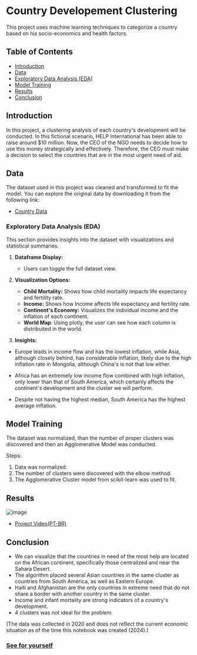# Country Developement Clustering

This project uses machine learning techniques to categorize a country based on his  socio-economics and health factors. 

## Table of Contents
- [Introduction](#introduction)
- [Data](#data)
- [Exploratory Data Analysis (EDA)](#exploratory-data-analysis-eda)
- [Model Training](#model-training)
- [Results](#results)
- [Conclusion](#conclusion)

## Introduction
In this project, a clustering analysis of each country's development will be conducted. In this fictional scenario, HELP International has been able to raise around $10 million. Now, the CEO of the NGO needs to decide how to use this money strategically and effectively. Therefore, the CEO must make a decision to select the countries that are in the most urgent need of aid.


## Data
The dataset used in this project was cleaned and transformed to fit the model. You can explore the original data by downloading it from the following link:

- [Country Data](https://www.kaggle.com/datasets/rohan0301/unsupervised-learning-on-country-data)

### Exploratory Data Analysis (EDA)

This section provides insights into the dataset with visualizations and statistical summaries.

1. **Dataframe Display:**
   - Users can toggle the full dataset view.
   
2. **Visualization Options:**
   - **Child Mortality:** Shows how child mortality impacts life expectancy and fertility rate.
   - **Income:** Shows how Income affects life expectancy and fertility rate.
   - **Continent's Economy:** Visualizes the individual income and the inflation of each continent.
   - **World Map**: Using plotly, the user can see how each column is distribuited in the world.

3. **Insights:**
  - Europe leads in income flow and has the lowest inflation, while Asia, although closely behind, has considerable inflation, likely due to the high inflation rate in Mongolia, although China's is not that low either.

 - Africa has an extremely low income flow combined with high inflation, only lower than that of South America, which certainly affects the continent's development and the cluster we will perform.

 - Despite not having the highest median, South America has the highest average inflation.

## Model Training
The dataset was normalized, than the number of proper clusters was discovered and then an Agglomerative Model was conducted.

Steps:
1. Data was normalized.
2. The number of clusters were discovered with the elbow method.
3. The Agglomerative Cluster model from scikit-learn was used to fit.

## Results
![image](https://github.com/user-attachments/assets/13b225b2-1a35-456b-971b-1ebafea3a78b)

* [Project Video(PT-BR)](https://www.youtube.com/watch?v=95pWVWxHcEQ)

## Conclusion
 - We can visualize that the countries in need of the most help are located on the African continent, specifically those centralized and near the Sahara Desert.
- The algorithm placed several Asian countries in the same cluster as countries from South America, as well as Eastern Europe.
- Haiti and Afghanistan are the only countries in extreme need that do not share a border with another country in the same cluster.
- Income and infant mortality are strong indicators of a country's development.
- 4 clusters was not ideal for the problem
  
(The data was collected in 2020 and does not reflect the current economic situation as of the time this notebook was created (2024).)

### [See for yourself](https://coutryclustering.streamlit.app/)
